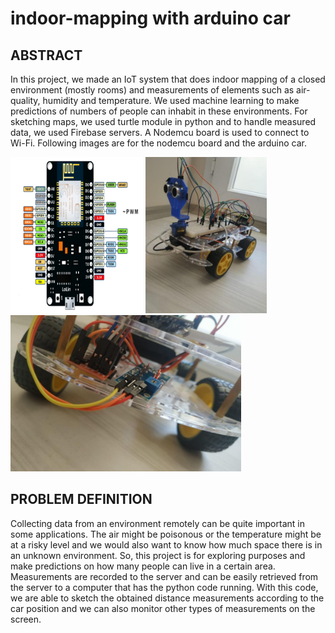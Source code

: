 # indoor-mapping with arduino car

## **ABSTRACT**
In this project, we made an IoT system that does indoor mapping of a closed environment (mostly rooms) and measurements of elements such as air-quality, humidity and temperature. 
We used machine learning to make predictions of numbers of people can inhabit in these environments. For sketching maps, we used turtle module in python and to handle measured 
data, we used Firebase servers. A Nodemcu board is used to connect to Wi-Fi. Following images are for the nodemcu board and the arduino car.

<img src="images/nodemcu.png" height="250"> <img src="images/car_image1.png" height="250"> <img src="images/car_image2.png" height="250">

## **PROBLEM DEFINITION**
Collecting data from an environment remotely can be quite important in some applications. The air might be poisonous or the temperature might be at a risky level and we would also want to know how much space there is in an unknown environment. So, this project is for exploring purposes and make predictions on how many people can live in a certain area.
Measurements are recorded to the server and can be easily retrieved from the server to a computer that has the python code running. With this code, we are able to sketch the obtained distance measurements according to the car position and we can also monitor other types of measurements on the screen.
